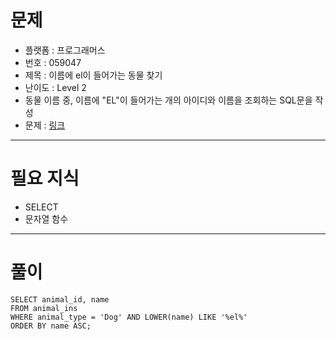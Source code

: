 # 문제
- 플랫폼 : 프로그래머스
- 번호 : 059047
- 제목 : 이름에 el이 들어가는 동물 찾기
- 난이도 : Level 2
- 동물 이름 중, 이름에 "EL"이 들어가는 개의 아이디와 이름을 조회하는 SQL문을 작성
- 문제 : <a href="https://school.programmers.co.kr/learn/courses/30/lessons/59047" target="_blank">링크</a>

---

# 필요 지식
- SELECT
- 문자열 함수

---

# 풀이
```mysql
SELECT animal_id, name
FROM animal_ins
WHERE animal_type = 'Dog' AND LOWER(name) LIKE '%el%'
ORDER BY name ASC;
```
